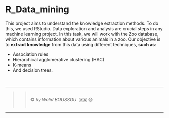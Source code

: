# R_Data_mining

This project aims to understand the knowledge extraction methods. To do this, we used RStudio. Data exploration and analysis are crucial steps in any machine learning project. In this task, we will work with the Zoo database, which contains information about various animals in a zoo. Our objective is to **extract knowledge** from this data using different techniques, **such as**:
- Association rules
- Hierarchical agglomerative clustering (HAC)
- K-means
- And decision trees.
<br/>

----------------------
> >  <br/> &copy; *by Walid BOUSSOU*   🇲🇦 😄 <br/>  
----------------------
